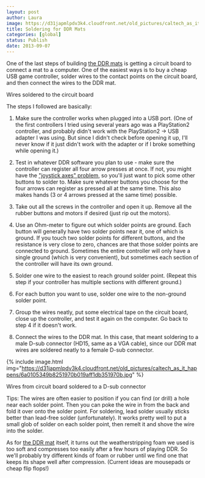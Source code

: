 ```yaml
---
layout: post
author: Laura
image: https://d31japmlpdv3k4.cloudfront.net/old_pictures/caltech_as_it_happens/6a0105349b8251970b019aff1e3320970d.jpg
title: Soldering for DDR Mats 
categories: [global]
status: Publish
date: 2013-09-07
---
```


One of the last steps of building <a href="https://caltech.typepad.com/caltech_as_it_happens/2013/08/first-ddr-mat-almost-done.html" target="_blank">the DDR mats</a> is getting a circuit board to connect a mat to a computer. One of the easiest ways is to buy a cheap USB game controller, solder wires to the contact points on the circuit board, and then connect the wires to the DDR mat.

<div class="photo-caption caption-xid-6a0105349b8251970b019aff1e3320970d" id="caption-xid-6a0105349b8251970b019aff1e3320970d">Wires soldered to the circuit board

The steps I followed are basically:

1. Make sure the controller works when plugged into a USB port. (One of the first controllers I tried using several years ago was a PlayStation2 controller, and probably didn't work with the PlayStation2 -&gt; USB adapter I was using. But since I didn't check before opening it up, I'll never know if it just didn't work with the adapter or if I broke something while opening it.)
2. Test in whatever DDR software you plan to use - make sure the controller can register all four arrow presses at once. If not, you might have the <a href="https://www.stepmania.com/wiki/Joystick_Axes_Problem" target="_blank">"joystick axes" problem</a>, so you'll just want to pick some other buttons to solder to. Make sure whatever buttons you choose for the four arrows can register as pressed all at the same time. This also makes hands (3 or 4 arrows pressed at the same time) possible.

3. Take out all the screws in the controller and open it up. Remove all the rubber buttons and motors if desired (just rip out the motors). 
4. Use an Ohm-meter to figure out which solder points are ground. Each button will generally have two solder points near it, one of which is ground. If you touch two solder points for different buttons, and the resistance is very close to zero, chances are that those solder points are connected to ground. Sometimes the entire controller will only have a single ground (which is very convenient), but sometimes each section of the controller will have its own ground.

5. Solder one wire to the easiest to reach ground solder point. (Repeat this step if your controller has multiple sections with different ground.)
6. For each button you want to use, solder one wire to the non-ground solder point.

7. Group the wires neatly, put some electrical tape on the circuit board, close up the controller, and test it again on the computer. Go back to step 4 if it doesn't work.

8. Connect the wires to the DDR mat. In this case, that meant soldering to a male D-sub connector (HD15, same as a VGA cable), since our DDR mat wires are soldered neatly to a female D-sub connector.


{% include image.html img="https://d31japmlpdv3k4.cloudfront.net/old_pictures/caltech_as_it_happens/6a0105349b8251970b019aff1db351970b.jpg" %}<div class="photo-caption caption-xid-6a0105349b8251970b019aff1db351970b" id="caption-xid-6a0105349b8251970b019aff1db351970b">Wires from circuit board soldered to a D-sub connector

Tips: The wires are often easier to position if you can find (or drill) a hole near each solder point. Then you can poke the wire in from the back and fold it over onto the solder point. For soldering, lead solder usually sticks better than lead-free solder (unfortunately). It works pretty well to put a small glob of solder on each solder point, then remelt it and shove the wire into the solder.

As for <a href="https://caltech.typepad.com/caltech_as_it_happens/2013/08/ddr-mat-diagnostics.html" target="_blank">the DDR mat</a> itself, it turns out the weatherstripping foam we used is too soft and compresses too easily after a few hours of playing DDR. So we'll probably try different kinds of foam or rubber until we find one that keeps its shape well after compression. (Current ideas are mousepads or cheap flip flops!)
